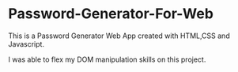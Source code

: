 # Password-Generator-For-Web

This is a Password Generator Web App created with HTML,CSS and Javascript.

I was able to flex my DOM manipulation skills on this project.